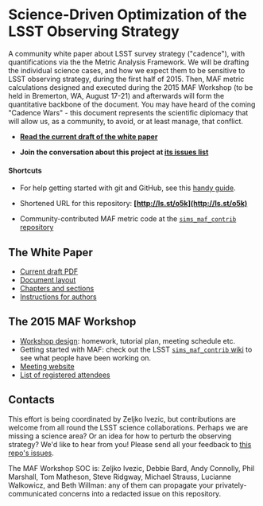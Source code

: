 # Science-Driven Optimization of the LSST Observing Strategy

A community white paper about LSST survey strategy ("cadence"), with quantifications via the the Metric Analysis Framework. We will be drafting the individual science cases, and how we expect them to be sensitive to LSST observing strategy, during the first half of 2015. Then, MAF metric calculations designed and executed during the 2015 MAF Workshop (to be held in Bremerton, WA, August 17-21) and afterwards will form the quantitative backbone of the document. You may have heard of the coming  "Cadence Wars" - this document represents the scientific diplomacy that will allow us, as a community, to avoid, or at least manage, that conflict.

* **[Read the current draft of the white paper](https://github.com/LSSTScienceCollaborations/ObservingStrategy/blob/master/whitepaper/LSST_Observing_Strategy_White_Paper.pdf)**

* **Join the conversation about this project at [its issues list](https://github.com/LSSTScienceCollaborations/ObservingStrategy/issues)**

#### Shortcuts

* For help getting started with git and GitHub, see this [handy guide](https://github.com/drphilmarshall/GettingStarted#top).

* Shortened URL for this repository: **[http://ls.st/o5k](http://ls.st/o5k)**

* Community-contributed MAF metric code at the [`sims_maf_contrib` repository](https://github.com/LSST-nonproject/sims_maf_contrib/wiki)

## The White Paper

* [Current draft PDF](https://github.com/LSSTScienceCollaborations/ObservingStrategy/blob/master/whitepaper/LSST_Observing_Strategy_White_Paper.pdf)
* [Document layout](https://github.com/LSSTScienceCollaborations/ObservingStrategy/blob/master/whitepaper/notes/whitepaper-design.md)
* [Chapters and sections](https://github.com/LSSTScienceCollaborations/ObservingStrategy/blob/master/whitepaper/notes/chapter-template.md)
* [Instructions for authors](https://github.com/LSSTScienceCollaborations/ObservingStrategy/blob/master/whitepaper/README.md)

## The 2015 MAF Workshop 

* [Workshop design](https://github.com/LSSTScienceCollaborations/ObservingStrategy/blob/master/workshop/notes/design.md): homework, tutorial plan, meeting schedule etc.
* Getting started with MAF: check out the LSST [`sims_maf_contrib` wiki](https://github.com/LSST-nonproject/sims_maf_contrib/wiki) to see what people have been working on.
* [Meeting website](http://lsstsciencecollaborations.github.io/ObservingStrategy/)
* [List of registered attendees](https://project.lsst.org/meetings/lsst2015/cadence-registrations)

## Contacts

This effort is being coordinated by Zeljko Ivezic, but contributions are welcome from all round the LSST science collaborations. Perhaps we are missing a science area? Or an idea for how to perturb the observing strategy? We'd like to hear from you! Please send all your feedback to [this repo's issues](https://github.com/LSSTScienceCollaborations/ObservingStrategy/issues/new).

The MAF Workshop SOC is: Zeljko Ivezic, Debbie Bard, Andy Connolly, Phil Marshall, Tom Matheson, Steve Ridgway, Michael Strauss, Lucianne Walkowicz, and Beth Willman: any of them can propagate your privately-communicated concerns into a redacted issue on this repository.

